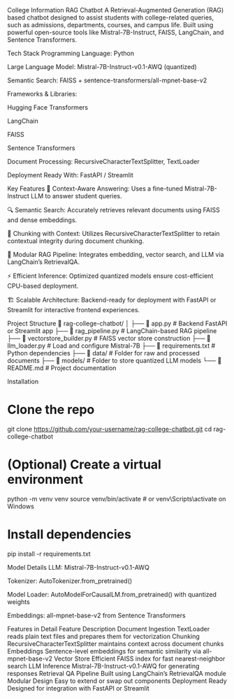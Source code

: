 College Information RAG Chatbot
A Retrieval-Augmented Generation (RAG) based chatbot designed to assist students with college-related queries, such as admissions, departments, courses, and campus life. Built using powerful open-source tools like Mistral-7B-Instruct, FAISS, LangChain, and Sentence Transformers.

Tech Stack
Programming Language: Python

Large Language Model: Mistral-7B-Instruct-v0.1-AWQ (quantized)

Semantic Search: FAISS + sentence-transformers/all-mpnet-base-v2

Frameworks & Libraries:

Hugging Face Transformers

LangChain

FAISS

Sentence Transformers

Document Processing: RecursiveCharacterTextSplitter, TextLoader

Deployment Ready With: FastAPI / Streamlit

Key Features
💬 Context-Aware Answering: Uses a fine-tuned Mistral-7B-Instruct LLM to answer student queries.

🔍 Semantic Search: Accurately retrieves relevant documents using FAISS and dense embeddings.

🧩 Chunking with Context: Utilizes RecursiveCharacterTextSplitter to retain contextual integrity during document chunking.

🔄 Modular RAG Pipeline: Integrates embedding, vector search, and LLM via LangChain’s RetrievalQA.

⚡ Efficient Inference: Optimized quantized models ensure cost-efficient CPU-based deployment.

🏗️ Scalable Architecture: Backend-ready for deployment with FastAPI or Streamlit for interactive frontend experiences.

Project Structure
📁 rag-college-chatbot/
│
├── 📄 app.py                  # Backend FastAPI or Streamlit app
├── 📄 rag_pipeline.py         # LangChain-based RAG pipeline
├── 📄 vectorstore_builder.py  # FAISS vector store construction
├── 📄 llm_loader.py           # Load and configure Mistral-7B
├── 📄 requirements.txt        # Python dependencies
├── 📁 data/                   # Folder for raw and processed documents
├── 📁 models/                 # Folder to store quantized LLM models
└── 📄 README.md               # Project documentation

Installation
# Clone the repo
git clone https://github.com/your-username/rag-college-chatbot.git
cd rag-college-chatbot

# (Optional) Create a virtual environment
python -m venv venv
source venv/bin/activate  # or venv\Scripts\activate on Windows

# Install dependencies
pip install -r requirements.txt

Model Details
LLM: Mistral-7B-Instruct-v0.1-AWQ

Tokenizer: AutoTokenizer.from_pretrained()

Model Loader: AutoModelForCausalLM.from_pretrained() with quantized weights

Embeddings: all-mpnet-base-v2 from Sentence Transformers

Features in Detail
Feature	Description
Document Ingestion	TextLoader reads plain text files and prepares them for vectorization
Chunking	RecursiveCharacterTextSplitter maintains context across document chunks
Embeddings	Sentence-level embeddings for semantic similarity via all-mpnet-base-v2
Vector Store	Efficient FAISS index for fast nearest-neighbor search
LLM Inference	Mistral-7B-Instruct-v0.1-AWQ for generating responses
Retrieval QA Pipeline	Built using LangChain’s RetrievalQA module
Modular Design	Easy to extend or swap out components
Deployment Ready	Designed for integration with FastAPI or Streamlit
